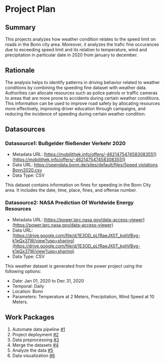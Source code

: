 # Project Plan

## Summary

<!-- Describe your data science project in max. 5 sentences. -->
This projects analyzes how weather condition relates to the speed limit on roads in the Bonn city area. Moreover, it analyzes the trafic fine occurances due to exceeding speed limit and its relation to temperature, wind and precipitation in particular date in 2020 from january to december.

## Rationale

<!-- Outline the impact of the analysis, e.g. which pains it solves. -->
The analysis helps to identify patterns in driving behavior related to weather conditions by combining the speeding fine dataset with weather data. Authorities can allocate resources such as police patrols or traffic cameras to areas that are more prone to accidents during certain weather conditions. This information can be used to improve road safety by allocating resources more effectively, improving driver education through campaigns, and reducing the incidence of speeding during certain weather condition.

## Datasources

<!-- Describe each datasources you plan to use in a section. Use the prefic "DatasourceX" where X is the id of the datasource. -->

### Datasource1: Bußgelder fließender Verkehr 2020
* Metadata URL: [https://mobilithek.info/offers/-4621475474583083551](https://mobilithek.info/offers/-4621475474583083551)
* Data URL: [https://opendata.bonn.de/sites/default/files/Speed violations Bonn2020.csv](https://opendata.bonn.de/sites/default/files/GeschwindigkeitsverstoesseBonn2020.csv)
* Data Type: CSV

This dataset contains information on fines for speeding in the Bonn City area. It includes the date, time, place, fines, and offense number.

### Datasource2: NASA Prediction Of Worldwide Energy Resources
* Metadata URL: [https://power.larc.nasa.gov/data-access-viewer](https://power.larc.nasa.gov/data-access-viewer)
* Data URL: [https://drive.google.com/file/d/1E3OD_pLfRaeJX0T_kphVByg-k1eQx37W/view?usp=sharing](https://drive.google.com/file/d/1E3OD_pLfRaeJX0T_kphVByg-k1eQx37W/view?usp=sharing)
* Data Type: CSV

This weather dataset is generated from the power project using the following options:
* Date: Jan 01, 2020 to Dec 31, 2020
* Temporal: Daily
* Location: Bonn
* Parameters: Temperature at 2 Meters, Precipitation, Wind Speed at 10 Meters.

## Work Packages

<!-- List of work packages ordered sequentially, each pointing to an issue with more details. -->

1. Automate data pipeline [#1][i1]
2. Project deployment [#2][i2]
3. Data preprocessing [#3][i3]
4. Merge the datasets [#4][i4]
5. Analyze the data [#5][i5]
6. Data visualization [#6][i6]

[i1]: https://github.com/patriotic/SAKI/issues/1
[i2]: https://github.com/patriotic/SAKI/issues/2
[i3]: https://github.com/patriotic/SAKI/issues/3
[i4]: https://github.com/patriotic/SAKI/issues/4
[i5]: https://github.com/patriotic/SAKI/issues/5
[i6]: https://github.com/patriotic/SAKI/issues/6
